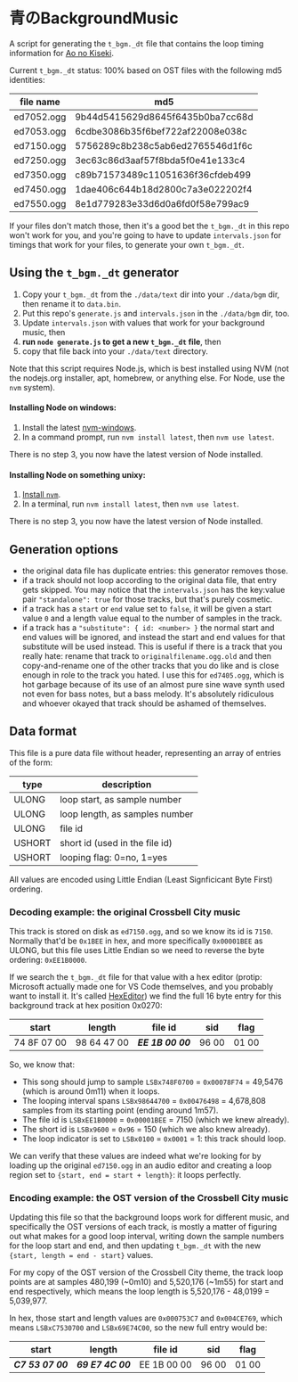 # 青のBackgroundMusic

A script for generating the `t_bgm._dt` file that contains the loop timing information for [Ao no Kiseki](https://en.wikipedia.org/wiki/The_Legend_of_Heroes:_Ao_no_Kiseki).

Current `t_bgm._dt` status: 100% based on OST files with the following md5 identities:

| file name  |              md5                 |
|------------|----------------------------------|
| ed7052.ogg | 9b44d5415629d8645f6435b0ba7cc68d |
| ed7053.ogg | 6cdbe3086b35f6bef722af22008e038c |
| ed7150.ogg | 5756289c8b238c5ab6ed2765546d1f6c |
| ed7250.ogg | 3ec63c86d3aaf57f8bda5f0e41e133c4 |
| ed7350.ogg | c89b71573489c11051636f36cfdeb499 |
| ed7450.ogg | 1dae406c644b18d2800c7a3e022202f4 |
| ed7550.ogg | 8e1d779283e33d6d0a6fd0f58e799ac9 |

If your files don't match those, then it's a good bet the `t_bgm._dt` in this repo won't work for you, and you're going to have to update `intervals.json` for timings that work for your files, to generate your own `t_bgm._dt`.

## Using the `t_bgm._dt` generator

1. Copy your `t_bgm._dt` from the `./data/text` dir into your `./data/bgm` dir, then rename it to `data.bin`.
2. Put this repo's `generate.js` and `intervals.json` in the `./data/bgm` dir, too.
3. Update `intervals.json` with values that work for your background music, then
4. **run `node generate.js` to get a new `t_bgm._dt` file**, then
5. copy that file back into your `./data/text` directory.

Note that this script requires Node.js, which is best installed using NVM (not the nodejs.org installer, apt, homebrew, or anything else. For Node, use the `nvm` system).

#### Installing Node on windows:

1. Install the latest [nvm-windows](https://github.com/coreybutler/nvm-windows/releases).
2. In a command prompt, run `nvm install latest`, then `nvm use latest`.

There is no step 3, you now have the latest version of Node installed.

#### Installing Node on something unixy:

1. [Install `nvm`](https://github.com/nvm-sh/nvm#installing-and-updating).
2. In a terminal, run `nvm install latest`, then `nvm use latest`.

There is no step 3, you now have the latest version of Node installed.


## Generation options

- the original data file has duplicate entries: this generator removes those.
- if a track should not loop according to the original data file, that entry gets skipped. You may notice that the `intervals.json` has the key:value pair `"standalone": true` for those tracks, but that's purely cosmetic.
- if a track has a `start` or `end` value set to `false`, it will be given a start value `0` and a length value equal to the number of samples in the track.
- if a track has a `"substitute": { id: <number> }` the normal start and end values will be ignored, and instead the start and end values for that substitute will be used instead. This is useful if there is a track that you really hate: rename that track to `originalfilename.ogg.old` and then copy-and-rename one of the other tracks that you do like and is close enough in role to the track you hated. I use this for `ed7405.ogg`, which is hot garbage because of its use of an almost pure sine wave synth used not even for bass notes, but a bass melody. It's absolutely ridiculous and whoever okayed that track should be ashamed of themselves.


## Data format

This file is a pure data file without header, representing an array of entries of the form:

|  type  |  description                   |
|--------|--------------------------------|
| ULONG  | loop start, as sample number   |
| ULONG  | loop length, as samples number |
| ULONG  | file id                        |
| USHORT | short id (used in the file id) |
| USHORT | looping flag: 0=no, 1=yes      |

All values are encoded using Little Endian (Least Signficicant Byte First) ordering.


### Decoding example: the original Crossbell City music

This track is stored on disk as `ed7150.ogg`, and so we know its id is `7150`. Normally that'd be `0x1BEE` in hex, and more specifically `0x00001BEE` as ULONG, but this file uses Little Endian so we need to reverse the byte ordering: `0xEE1B0000`.

If we search the `t_bgm._dt` file for that value with a hex editor (protip: Microsoft actually made one for VS Code themselves, and you probably want to install it. It's called [HexEditor](https://marketplace.visualstudio.com/items?itemName=ms-vscode.hexeditor)) we find the full 16 byte entry for this background track at hex position 0x0270:

|    start    |   length    |   file id   |  sid  | flag  |
|-------------|-------------|-------------|-------|-------|
| 74 8F 07 00 | 98 64 47 00 | ***EE 1B 00 00*** | 96 00 | 01 00 |

So, we know that:

- This song should jump to sample `LSBx748F0700` = `0x00078F74` = 49,5476 (which is around 0m11) when it loops.
- The looping interval spans `LSBx98644700` = `0x00476498` = 4,678,808 samples from its starting point (ending around 1m57).
- The file id is `LSBxEE1B0000` = `0x00001BEE` = 7150 (which we knew already).
- The short id is `LSBx9600` = `0x96` = 150 (which we also knew already).
- The loop indicator is set to `LSBx0100` = `0x0001` = 1: this track should loop.

We can verify that these values are indeed what we're looking for by loading up the original `ed7150.ogg` in an audio editor and creating a loop region set to `{start, end = start + length}`: it loops perfectly.


### Encoding example: the OST version of the Crossbell City music

Updating this file so that the background loops work for different music, and specifically the OST versions of each track, is mostly a matter of figuring out what makes for a good loop interval, writing down the sample numbers for the loop start and end, and then updating `t_bgm._dt` with the new `{start, length = end - start}` values.

For my copy of the OST version of the Crossbell City theme, the track loop points are at samples 480,199 (~0m10) and 5,520,176 (~1m55) for start and end respectively, which means the loop length is 5,520,176 - 48,0199 = 5,039,977.

In hex, those start and length values are `0x000753C7` and `0x004CE769`, which means `LSBxC7530700` and `LSBx69E74C00`, so the new full entry would be:


|    start    |   length    |   file id   |  sid  | flag  |
|-------------|-------------|-------------|-------|-------|
| ***C7 53 07 00*** | ***69 E7 4C 00*** | EE 1B 00 00 | 96 00 | 01 00 |

